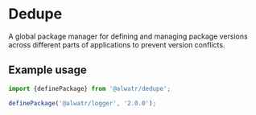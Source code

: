 # Dedupe

A global package manager for defining and managing package versions across different parts of applications to prevent version conflicts.

## Example usage

```ts
import {definePackage} from '@alwatr/dedupe';

definePackage('@alwatr/logger', '2.0.0');
```
